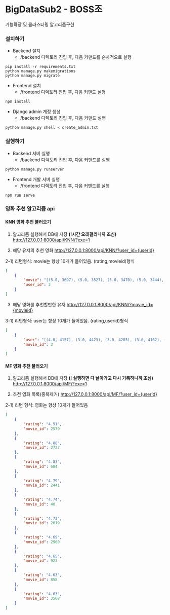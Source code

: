 # BigDataSub2 - BOSS조

기능확장 및 클러스터링 알고리즘구현



### 설치하기

- Backend 설치
  - /backend 디렉토리 진입 후, 다음 커맨드를 순차적으로 실행

```
pip install -r requirements.txt
python manage.py makemigrations
python manage.py migrate
```

- Frontend 설치
  - /frontend 디렉토리 진입 후, 다음 커맨드 실행

```
npm install
```

- Django admin 계정 생성
  - /backend 디렉토리 진입 후, 다음 커맨드 실행

```
python manage.py shell < create_admin.txt
```



### 실행하기

- Backend 서버 실행
  - /backend 디렉토리 진입 후, 다음 커맨드를 실행

```
python manage.py runserver
```

- Frontend 개발 서버 실행
  - /frontend 디렉토리 진입 후, 다음 커맨드를 실행

```
npm run serve
```



### 영화 추천 알고리즘 api

#### KNN 영화 추천 불러오기

1) 알고리즘 실행해서 DB에 저장 **(!시간 오래걸리니까 조심)**
http://127.0.0.1:8000/api/KNN/?exe=1

2) 해당 유저의 추천 영화
http://127.0.0.1:8000/api/KNN/?user_id={userid}

2-1) 리턴형식: movie는 항상 10개가 들어있음. (rating,movieid)형식
```json
[
    {
        "movie": "[(5.0, 3697), (5.0, 3527), (5.0, 3470), (5.0, 3444), (5.0, 3439), (5.0, 3404), (5.0, 3265), (5.0, 3200), (5.0, 2985), (5.0, 2632)]",
        "user_id": 2
    }
]
```



3) 해당 영화를 추천할만한 유저
http://127.0.0.1:8000/api/KNN/?movie_id={movieid}

3-1) 리턴형식: user는 항상 10개가 들어있음. (rating,userid)형식

```json
[
    {
        "user": "[(4.0, 4157), (3.0, 4423), (3.0, 4285), (3.0, 4162), (3.0, 4050), (3.0, 1466), (2.0, 4790), (2.0, 4262), (2.0, 2995), (1.0, 3406)]",
        "movie_id": 2
    }
]
```



#### MF 영화 추천 불러오기

1) 알고리즘 실행해서 DB에 저장 **(! 실행하면 다 날아가고 다시 기록하니까 조심)**
http://127.0.0.1:8000/api/MF/?exe=1

2) 추천 영화 목록(중복제거)
http://127.0.0.1:8000/api/MF/?user_id={userid}

2-1) 리턴 형식: 영화는 항상 10개가 들어있음
```json
[
    {
        "rating": "4.91",
        "movie_id": 2579
    },
    {
        "rating": "4.88",
        "movie_id": 2727
    },
    {
        "rating": "4.83",
        "movie_id": 684
    },
    {
        "rating": "4.79",
        "movie_id": 2441
    },
    {
        "rating": "4.74",
        "movie_id": 40
    },
    {
        "rating": "4.73",
        "movie_id": 2019
    },
    {
        "rating": "4.69",
        "movie_id": 2960
    },
    {
        "rating": "4.65",
        "movie_id": 923
    },
    {
        "rating": "4.63",
        "movie_id": 858
    },
    {
        "rating": "4.63",
        "movie_id": 3568
    }
]
```

